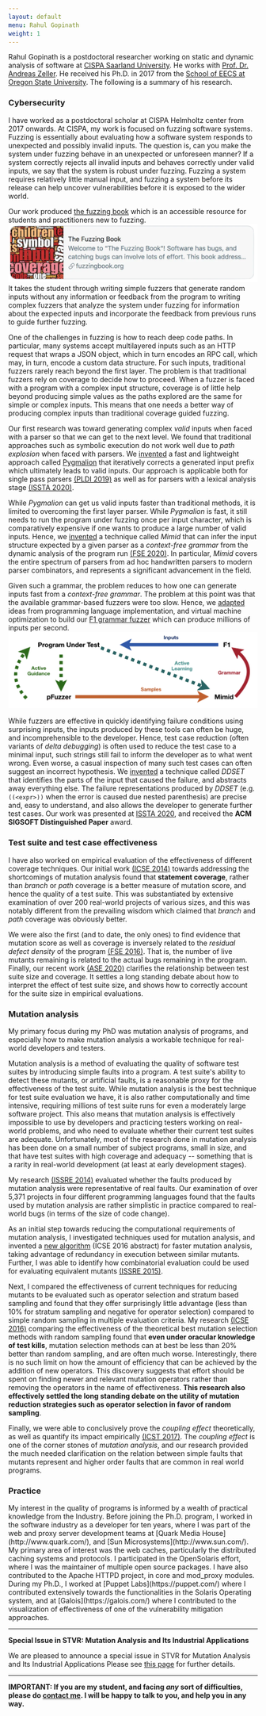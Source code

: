 ```yaml
---
layout: default
menu: Rahul Gopinath
weight: 1
---
```

Rahul Gopinath is a postdoctoral researcher working on static and dynamic analysis of software at [CISPA Saarland University](http://cispa.saarland). He works with [Prof. Dr. Andreas Zeller](https://www.st.cs.uni-saarland.de/zeller/). He received his Ph.D. in 2017 from the [School of EECS at Oregon State University](http://eecs.oregonstate.edu/). The following is a summary of his research.
<!-- PhD Supervisors: [Prof. Dr. Carlos Jensen](http://dblp.uni-trier.de/pers/hd/j/Jensen:Carlos)
and [Prof. Dr. Alex Groce](http://dblp.uni-trier.de/pers/hd/g/Groce:Alex)<br/>
-->
<h3>Cybersecurity</h3>

I have worked as a postdoctoral scholar at CISPA Helmholtz center from 2017 onwards.
At CISPA, my work is focused on fuzzing software systems. Fuzzing is essentially about evaluating how a software system responds to unexpected and possibly invalid inputs. The question is, can you make the system under fuzzing behave in an unexpected or unforeseen manner? If a system correctly rejects all invalid inputs and behaves correctly under valid inputs, we say that the system is robust under fuzzing. Fuzzing a system requires relatively little manual input, and fuzzing a system before its release can help uncover vulnerabilities before it is exposed to the wider world.

Our work produced [the fuzzing book](https://www.fuzzingbook.org/) which is an accessible resource for students and practitioners new to fuzzing.
[![Fuzzingbook Image](/resources/fuzzingbook_image.webp)](https://www.fuzzingbook.org/)
It takes the student through writing simple fuzzers that generate random inputs without any information or feedback from the program to writing complex fuzzers that analyze the system under fuzzing for information about the expected inputs and incorporate the feedback from previous runs to guide further fuzzing.

One of the challenges in fuzzing is how to reach deep code paths. In particular, many systems accept multilayered inputs such as an HTTP request that wraps a JSON object, which in turn encodes an RPC call, which may, in turn, encode a custom data structure. For such inputs, traditional fuzzers rarely reach beyond the first layer. The problem is that traditional fuzzers rely on coverage to decide how to proceed. When a fuzzer is faced with a program with a complex input structure, coverage is of little help beyond producing simple values as the paths explored are the same for simple or complex inputs. This means that one needs a better way of producing complex inputs than traditional coverage guided fuzzing.

Our first research was toward generating complex *valid* inputs when faced with a parser so that we can get to the next level. We found that traditional approaches such as symbolic execution do not work well due to *path explosion* when faced with parsers. 
We [invented](https://arxiv.org/abs/1810.08289) a fast and lightweight approach called [Pygmalion](https://github.com/vrthra/pygmalion) that iteratively corrects a generated input prefix which ultimately leads to valid inputs. Our approach is applicable both for
single pass parsers [(PLDI 2019)](https://rahul.gopinath.org/publications/#mathis2019parser) as well as for parsers with a lexical analysis
stage [(ISSTA 2020)](https://rahul.gopinath.org/publications/#mathis2020learning).

While *Pygmalion* can get us valid inputs faster than traditional methods, it is limited to overcoming the first layer parser. While *Pygmalion* is fast, it still needs to run the program under fuzzing once per input character, which is comparatively expensive if one wants to produce a large number of valid inputs. Hence, we [invented](https://github.com/vrthra/mimid) a technique called _Mimid_ that can infer the input structure expected by a given parser as a *context-free grammar* from the dynamic analysis of the program run [(FSE 2020)](https://rahul.gopinath.org/publications/#gopinath2020mining). In particular, _Mimid_ covers the entire spectrum of parsers from ad hoc handwritten parsers to modern parser combinators, and represents a significant advancement in the field.

Given such a grammar, the problem reduces to how one can generate inputs fast from a *context-free grammar*. The problem at this point was that the available grammar-based fuzzers were too slow. Hence, we [adapted](/publications/#gopinath2019building) ideas from programming language implementation, and virtual machine optimization to build our [F1 grammar fuzzer](https://github.com/vrthra/f1) which can produce millions of inputs per second.
![Pygmalion Pipeline](/resources/totalfuzz.webp)

While fuzzers are effective in quickly identifying failure conditions using surprising inputs, the inputs produced
by these tools can often be huge, and incomprehensible to the developer.
Hence, test case reduction (often variants of _delta debugging_) is often used to reduce the test case to a minimal
input, such strings still fail to inform the developer as to what went wrong.
Even worse, a casual inspection of many such test cases can often suggest an
incorrect hypothesis. We [invented](https://rahul.gopinath.org/publications/#gopinath2020abstracting) a technique called _DDSET_ that identifies
the parts of the input that caused the failure, and abstracts away everything else.  The failure representations produced by _DDSET_ (e.g. `((<expr>))` when the error is caused due nested parenthesis)
are precise and, easy to understand, and also allows the developer to generate
further test cases. Our work was presented at [ISSTA 2020](https://rahul.gopinath.org/publications/#gopinath2020abstracting), and received the __ACM SIGSOFT Distinguished Paper__ award.

<h3>Test suite and test case effectiveness</h3>

I have also worked on empirical evaluation of the effectiveness of different
coverage techniques. Our initial work [(ICSE 2014)](/publications/#gopinath2014code) towards addressing the
shortcomings of mutation analysis found that **statement coverage**, rather
than *branch* or *path* coverage is a better measure of mutation score,
and hence the quality of a test suite. This was substantiated by extensive
examination of over 200 real-world projects of various sizes, and this was
notably different from the prevailing wisdom which claimed that *branch* and
*path* coverage was obviously better.

We were also the first (and to date, the only ones) to find evidence
that  mutation score as well as coverage is inversely related to the
*residual defect density* of the program [(FSE 2016)](https://rahul.gopinath.org/publications/#ahmed2016can).
That is, the number of live mutants remaining is related to the actual bugs
remaining in the program.
Finally, our recent work [(ASE 2020)](https://rahul.gopinath.org/publications/#chen2020revisiting)
clarifies the relationship between test suite size and coverage. It settles
a long standing debate about how to interpret the effect of test suite size, and
shows how to correctly account for the suite size in empirical evaluations.

<!-- PhD Supervisors: [Prof. Dr. Carlos Jensen](http://dblp.uni-trier.de/pers/hd/j/Jensen:Carlos)
and [Prof. Dr. Alex Groce](http://dblp.uni-trier.de/pers/hd/g/Groce:Alex)<br/> 
<h3>Research</h3> -->

<h3>Mutation analysis</h3>
My primary focus during my PhD was mutation analysis of programs, and especially how to make mutation analysis a workable technique for real-world developers and testers.

<!--h5>Overview of publications</h5>
[<img src="/resources/img-publications.svg" alt="Publications" title="Publications" width="550px" align='center'>](/publications) -->

Mutation analysis is a method of evaluating the quality of software test suites by introducing simple faults into a program. A test suite's ability to detect these mutants, or artificial faults, is a reasonable proxy for the effectiveness of the test suite. While mutation analysis is the best technique for test suite evaluation we have, it is also rather computationally and time intensive, requiring millions of test suite runs for even a moderately large software project.  This also means that mutation analysis is effectively impossible to use by developers and practicing testers working on real-world problems, and who need to evaluate whether their current test suites are adequate. Unfortunately, most of the research done in mutation analysis has been done on a small number of subject programs, small in size, and that have test suites with high coverage and adequacy -- something that is a rarity in real-world development (at least at early development stages).

My research [(ISSRE 2014)](/publications/#gopinath2014mutations)
evaluated whether the faults produced by mutation analysis were representative
of real faults. Our examination of over 5,371 projects in four different
programming languages found that the faults used by mutation analysis are rather
simplistic in practice compared to real-world bugs (in terms of the size of code
change).

As an initial step towards reducing the computational requirements of mutation
analysis, I investigated techniques used for mutation analysis, and invented a
[new algorithm](/publications/#gopinath2016topsy) (ICSE 2016 abstract) for
faster mutation analysis, taking advantage of redundancy in execution between
similar mutants. Further, I was able to identify how combinatorial evaluation could be used for evaluating equivalent mutants [(ISSRE 2015)](/publications/#gopinath2015how).

Next, I compared the effectiveness of current techniques for reducing mutants to
be evaluated such as operator selection and stratum based sampling and found
that they offer surprisingly little advantage (less than 10% for stratum
sampling and negative for operator selection) compared to simple random sampling
in multiple evaluation criteria.
My research [(ICSE 2016)](/publications/#gopinath2016on) comparing the
effectiveness of the theoretical best mutation selection methods with random
sampling found that **even under oracular knowledge of test kills**, mutation
selection methods can at best be less than
20% better than random sampling, and are often much worse. Interestingly, there
is no such limit on how the amount of efficiency that can be achieved by the
addition of new operators. This discovery suggests that effort should be spent
on finding newer and relevant mutation operators rather than removing the
operators in the name of effectiveness. **This research also effectively settled
the long standing debate on the utility of mutation reduction strategies such
as operator selection in favor of random sampling**.

Finally, we were able to conclusively prove the _coupling effect_ theoretically, as well as quantify its impact
empirically [(ICST 2017)](/publications/#gopinath2017the). The *coupling effect* is one of the corner stones of
*mutation analysis*, and our research provided the much needed clarification on
the relation between simple faults that mutants represent and higher order
faults that are common in real world programs.


<!--
<h3>Implementation</h3>
The ideas from my research have resulted in two practical implementations -- [MuCheck](https://hackage.haskell.org/package/MuCheck) for Haskell, and [Xmutant](https://pypi.python.org/pypi/xmutant) for Python. I am also a contributor for [PIT](http://pitest.org/) mutation analysis system for Java, and [Rubocop](https://github.com/bbatsov/rubocop), a static analyzer for Ruby.
-->

<h3>Practice</h3>
My interest in the quality of programs is informed by a wealth of practical knowledge from the Industry. Before joining the Ph.D. program, I worked in the software industry as a developer for ten years, where I was part of the web and proxy server development teams at [Quark Media House](http://www.quark.com/), and [Sun Microsystems](http://www.sun.com/). My primary area of interest was the web caches,  particularly the distributed caching systems and protocols. I participated in the OpenSolaris effort, where I was the maintainer of multiple open source packages. I have also contributed to the Apache HTTPD project, in core and mod_proxy modules. During my Ph.D., I worked at [Puppet Labs](https://puppet.com/) where I contributed extensively towards the functionalities in the Solaris Operating system, and at [Galois](https://galois.com/) where I contributed to the visualization of effectiveness of one of the vulnerability mitigation approaches.

<hr>
<b>Special Issue in STVR: Mutation Analysis and Its Industrial Applications</b>

We are pleased to announce a special issue in STVR for Mutation Analysis and Its Industrial Applications
Please see [this page](https://mutation-workshop.github.io/2020_stvr_si/) for further details.
<hr>

<b>IMPORTANT: If you are my student, and facing _any_ sort of difficulties, please
do [contact me](/contact). I will be happy to talk to you, and help you in any way. </b>



